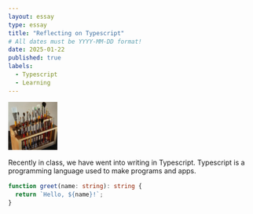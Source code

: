 ```yaml
---
layout: essay
type: essay
title: "Reflecting on Typescript"
# All dates must be YYYY-MM-DD format!
date: 2025-01-22
published: true
labels:
  - Typescript
  - Learning
---
```


<img width="100px" class="rounded float-start pe-4" src="../img/igniting/paintbrushes.jpg">

Recently in class, we have went into writing in Typescript. Typescript is a programming language used to make programs and apps. 

```typescript
function greet(name: string): string {
  return `Hello, ${name}!`;
}
